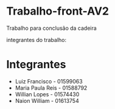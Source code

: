 # Trabalho-front-AV2
Trabalho para conclusão da cadeira

integrantes do trabalho:

# Integrantes
- Luiz Francisco - 01599063
- Maria Paula Reis - 01588792
- Willian Lopes - 01574430
- Naion William - 01613754
